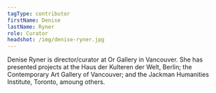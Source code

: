 ```yaml
---
tagType: contributor
firstName: Denise
lastName: Ryner
role: Curator
headshot: /img/denise-ryner.jpg
---
```

Denise Ryner is director/curator at Or Gallery in Vancouver. She has presented projects at the Haus der Kulteren der Welt, Berlin; the Contemporary Art Gallery of Vancouver; and the Jackman Humanities Institute, Toronto, amoung others.

